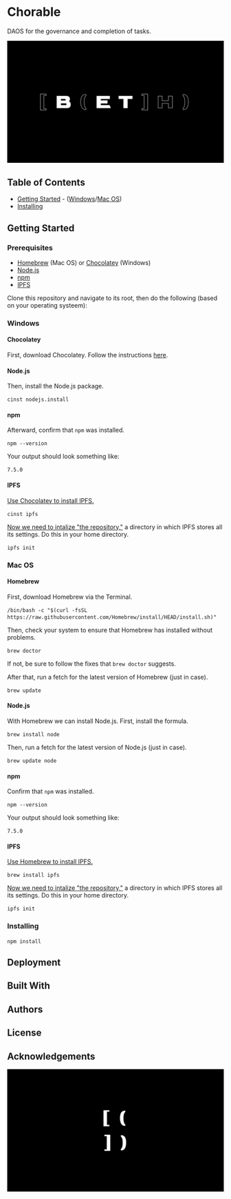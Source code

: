 # Chorable
DAOS for the governance and completion of tasks.

![(Worldmark)](/docs/1.png)

## Table of Contents
- [Getting Started](#getting-started) - ([Windows](#windows)/[Mac OS](#mac-os))
- [Installing](#installing)

## Getting Started
### Prerequisites
- [Homebrew](https://brew.sh/) (Mac OS) or [Chocolatey](https://docs.chocolatey.org/en-us/) (Windows)
- [Node.js](https://nodejs.org/en/)
- [npm](https://www.npmjs.com/)
- [IPFS](https://docs.ipfs.io/concepts/)

Clone this repository and navigate to its root, then do the following (based on
your operating systeem):

### Windows
#### Chocolatey
First, download Chocolatey. Follow the instructions [here](https://docs.chocolatey.org/en-us/choco/setup#installing-chocolatey).

#### Node.js
Then, install the Node.js package.
```
cinst nodejs.install
```

#### npm
Afterward, confirm that `npm` was installed.
```
npm --version
```
Your output should look something like:
```
7.5.0
```

#### IPFS
[Use Chocolatey to install IPFS.](https://docs.ipfs.io/how-to/command-line-quick-start/#initialize-the-repository) 
```
cinst ipfs
```
[Now we need to intalize "the repository,"](https://docs.ipfs.io/how-to/command-line-quick-start/#initialize-the-repository) 
a directory in which IPFS stores all its settings. Do this in your home 
directory.
```
ipfs init
```

### Mac OS
#### Homebrew
First, download Homebrew via the Terminal.
```
/bin/bash -c "$(curl -fsSL https://raw.githubusercontent.com/Homebrew/install/HEAD/install.sh)"
```

Then, check your system to ensure that Homebrew has installed without problems.
```
brew doctor
```
If not, be sure to follow the fixes that `brew doctor` suggests.

After that, run a fetch for the latest version of Homebrew (just in case).
```
brew update
```

#### Node.js
With Homebrew we can install Node.js. First, install the formula.
```
brew install node
```

Then, run a fetch for the latest version of Node.js (just in case).
```
brew update node
```

#### npm
Confirm that `npm` was installed.
```
npm --version
```
Your output should look something like:
```
7.5.0 
```

#### IPFS
[Use Homebrew to install IPFS.](https://docs.ipfs.io/install/command-line/)
```
brew install ipfs
```

[Now we need to intalize "the repository,"](https://docs.ipfs.io/how-to/command-line-quick-start/#initialize-the-repository) 
a directory in which IPFS stores all its settings. Do this in your home 
directory.
```
ipfs init
```

### Installing
```
npm install
```

## Deployment
## Built With
## Authors
## License
## Acknowledgements

![(Worldmark)](/docs/2.png)

